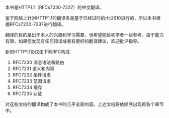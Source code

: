 本书是HTTP1.1（RFCs7230-7237）的中文翻译。

鉴于网络上针对HTTP1.1的翻译多是基于已经过时的rfc2610进行的，所以本书根据RFCs7230-7237进行翻译。

翻译的目的是出于本人的兴趣和学习需要，也希望能给初学者一些参考。由于能力有限，如果您发现有任何错误或者有更好的翻译建议，欢迎批评指导。



新的HTTP1.1协议由下列RFC构成

1. RFC7230 消息语法和路由
2. RFC7231 语义和内容
3. RFC7232 条件请求
4. RFC7233 范围请求
5. RFC7234 缓存
6. RFC7235 认证

对这些文档的翻译构成了本书的几乎全部内容。上述文档将依顺序出现再各个章节中。